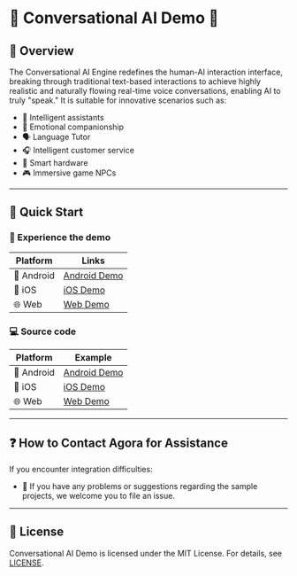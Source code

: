# 🌟 Conversational AI Demo 🌟

## 🔮 Overview

The Conversational AI Engine redefines the human-AI interaction interface, breaking through traditional text-based interactions to achieve highly realistic and naturally flowing real-time voice conversations, enabling AI to truly "speak." It is suitable for innovative scenarios such as:

- 🤖 Intelligent assistants
- 💞 Emotional companionship
- 🗣️ Language Tutor
- 🎧 Intelligent customer service
- 📱 Smart hardware
- 🎮 Immersive game NPCs

---

## 🚀 Quick Start
### 📱 Experience the demo
|    Platform    |                  Links                 |
| -------- | ------------------------------------- |
| 📱 Android | [Android Demo](https://demo-app-download.agora.io/Agora_Conversational_Al_Engine_Demo_for_Android-Lastest.apk) |
|   📱 iOS   |   [iOS Demo](https://testflight.apple.com/join/hrfHg3p8)   |
|   🌐 Web   |   [Web Demo](https://conversational-ai.agora.io)   |

### 💻 Source code
|  Platform  |                 Example                 |
| -------- | ------------------------------------- |
| 📱 Android | [Android Demo](Android/scenes/convoai) |
|   📱 iOS   |   [iOS Demo](iOS/Scenes/ConvoAI)   |
|   🌐 Web   |   [Web Demo](Web/Scenes/VoiceAgent)   |

---

## ❓ How to Contact Agora for Assistance

If you encounter integration difficulties:

- 💬 If you have any problems or suggestions regarding the sample projects, we welcome you to file an issue.

---

## 📜 License

Conversational AI Demo is licensed under the MIT License. For details, see [LICENSE](/LICENSE).
